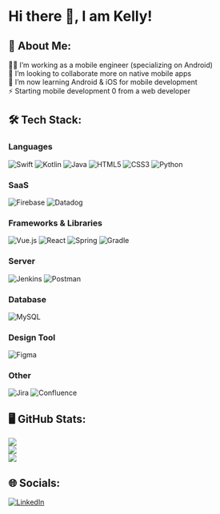 # Hi there 👋, I am Kelly!

## 💫 About Me:
👨‍💻 I’m working as a mobile engineer (specializing on Android)<br>👯 I’m looking to collaborate more on native mobile apps<br>🌱 I’m now learning Android & iOS for mobile development<br>⚡ Starting mobile development 0 from a web developer 

## 🛠️ Tech Stack:
### Languages
![Swift](https://img.shields.io/badge/swift-F54A2A?style=for-the-badge&logo=swift&logoColor=white) ![Kotlin](https://img.shields.io/badge/kotlin-%230095D5.svg?style=for-the-badge&logo=kotlin&logoColor=white) ![Java](https://img.shields.io/badge/java-%23ED8B00.svg?style=for-the-badge&logo=java&logoColor=white) ![HTML5](https://img.shields.io/badge/html5-%23E34F26.svg?style=for-the-badge&logo=html5&logoColor=white) ![CSS3](https://img.shields.io/badge/css3-%231572B6.svg?style=for-the-badge&logo=css3&logoColor=white) ![Python](https://img.shields.io/badge/python-3670A0?style=for-the-badge&logo=python&logoColor=ffdd54)

### SaaS
![Firebase](https://img.shields.io/badge/firebase-%23039BE5.svg?style=for-the-badge&logo=firebase) ![Datadog](https://img.shields.io/badge/datadog-%23632CA6.svg?style=for-the-badge&logo=datadog&logoColor=white)

### Frameworks & Libraries
![Vue.js](https://img.shields.io/badge/vuejs-%2335495e.svg?style=for-the-badge&logo=vuedotjs&logoColor=%234FC08D) ![React](https://img.shields.io/badge/react-%2320232a.svg?style=for-the-badge&logo=react&logoColor=%2361DAFB) ![Spring](https://img.shields.io/badge/spring-%236DB33F.svg?style=for-the-badge&logo=spring&logoColor=white)  ![Gradle](https://img.shields.io/badge/Gradle-02303A.svg?style=for-the-badge&logo=Gradle&logoColor=white) 

### Server
![Jenkins](https://img.shields.io/badge/jenkins-%232C5263.svg?style=for-the-badge&logo=jenkins&logoColor=white) 
![Postman](https://img.shields.io/badge/Postman-FF6C37?style=for-the-badge&logo=postman&logoColor=white)

### Database
![MySQL](https://img.shields.io/badge/mysql-%2300f.svg?style=for-the-badge&logo=mysql&logoColor=white) 	

### Design Tool
![Figma](https://img.shields.io/badge/figma-%23F24E1E.svg?style=for-the-badge&logo=figma&logoColor=white) 

### Other
![Jira](https://img.shields.io/badge/jira-%230A0FFF.svg?style=for-the-badge&logo=jira&logoColor=white) ![Confluence](https://img.shields.io/badge/confluence-%23172BF4.svg?style=for-the-badge&logo=confluence&logoColor=white)

## 🖥️ GitHub Stats:
![](https://github-readme-stats.vercel.app/api?username=AM-Kitty&theme=vue&hide_border=false&include_all_commits=false&count_private=true)<br/>
![](https://github-readme-streak-stats.herokuapp.com/?user=AM-Kitty&theme=vue&hide_border=false)<br/>
![](https://github-readme-stats.vercel.app/api/top-langs/?username=AM-Kitty&theme=vue&hide_border=false&include_all_commits=false&count_private=true&layout=compact)

## 🌐 Socials:
[![LinkedIn](https://img.shields.io/badge/LinkedIn-%230077B5.svg?logo=linkedin&logoColor=white)](https://linkedin.com/in/https://www.linkedin.com/in/kellygetg/)

